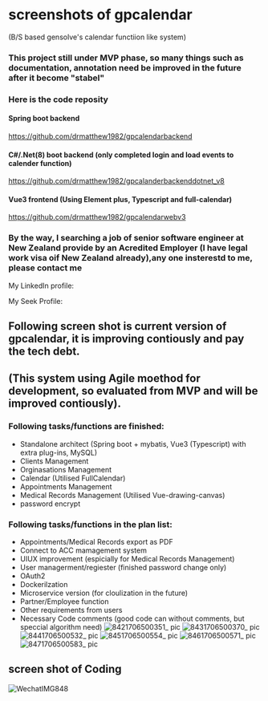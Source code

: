 # screenshots of gpcalendar 
(B/S based gensolve's calendar functiion like system)
### This project still under MVP phase, so many things such as documentation, annotation need be improved in the future after it become "stabel"
### Here is the code reposity

#### Spring boot backend
https://github.com/drmatthew1982/gpcalendarbackend
#### C#/.Net(8) boot backend (only completed login and load events to calender function)
https://github.com/drmatthew1982/gpcalanderbackenddotnet_v8
#### Vue3 frontend (Using Element plus, Typescript and full-calendar)
https://github.com/drmatthew1982/gpcalendarwebv3

### By the way, I searching a job of senior software engineer at New Zealand provide by an Acredited Employer (I have legal work visa oif New Zealand already),any one insterestd to me, please contact me
My LinkedIn profile:

My Seek Profile:

## Following screen shot is current version of gpcalendar, it is improving contiously and pay the tech debt.
## (This system using Agile moethod for development, so evaluated from MVP and will be improved contiously).
### Following tasks/functions are finished:
  - Standalone architect (Spring boot + mybatis, Vue3 (Typescript) with extra plug-ins, MySQL)
  - Clients Management
  - Orginasations Management
  - Calendar (Utilised FullCalendar)
  - Appointments Management
  - Medical Records Management (Utilised Vue-drawing-canvas)
  - password encrypt
### Following tasks/functions in the plan list:
  - Appointments/Medical Records export as PDF
  - Connect to ACC mamagement system
  - UIUX improvement (espicially for Medical Records Management)
  - User managerment/regiester (finished password change only)
  - OAuth2
  - Dockerilzation
  - Microservice version (for cloulization in the future)
  - Partner/Employee function
  - Other requirements from users
  - Necessary Code comments (good code can without comments, but speccial algorithm need)
![8421706500351_ pic](https://github.com/drmatthew1982/screenshots/assets/9025958/ff4b950c-584e-45ae-9333-83b2334ff745)
![8431706500370_ pic](https://github.com/drmatthew1982/screenshots/assets/9025958/06cf1389-1543-4917-a6a1-e2f02877eed2)
![8441706500532_ pic](https://github.com/drmatthew1982/screenshots/assets/9025958/4af13e91-1db8-4c9a-bf42-80394f7ade4f)
![8451706500554_ pic](https://github.com/drmatthew1982/screenshots/assets/9025958/67800971-3f49-4d2c-bb2b-95b4ad0afee1)
![8461706500571_ pic](https://github.com/drmatthew1982/screenshots/assets/9025958/03d4d9ef-5459-4aed-a694-f69b76eadf8d)
![8471706500583_ pic](https://github.com/drmatthew1982/screenshots/assets/9025958/c28f3e85-a1ec-4e20-8d18-3a9cf6d9d59b)
## screen shot of Coding 
![WechatIMG848](https://github.com/drmatthew1982/screenshots/assets/9025958/51107c6b-47c9-48f4-9647-a1283115f11d)
